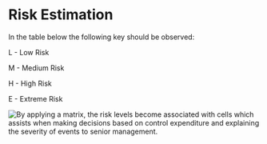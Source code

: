# Risk Estimation

In the table below the following key should be observed:

L - Low Risk

M - Medium Risk

H - High Risk

E - Extreme Risk

![By applying a matrix, the risk levels become associated with cells which assists when making decisions based on control expenditure and explaining the severity of events to senior management.](https://www.practice-labs.com/authenticated/images/ISC2-CISSP/image-m1-c-2.jpg?v=6)

